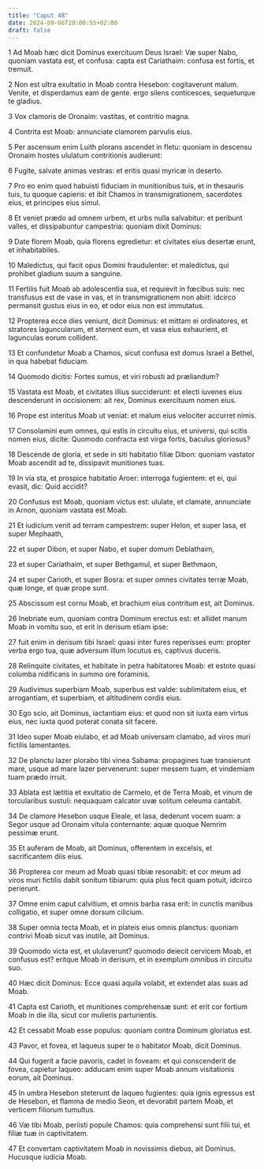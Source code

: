 ```yaml
---
title: "Caput 48"
date: 2024-09-06T20:00:55+02:00
draft: false
---
```



1 Ad Moab hæc dicit Dominus exercituum Deus Israel: Væ super Nabo, quoniam vastata est, et confusa: capta est Cariathaim: confusa est fortis, et tremuit.

2 Non est ultra exultatio in Moab contra Hesebon: cogitaverunt malum. Venite, et disperdamus eam de gente. ergo silens conticesces, sequeturque te gladius.

3 Vox clamoris de Oronaim: vastitas, et contritio magna.

4 Contrita est Moab: annunciate clamorem parvulis eius.

5 Per ascensum enim Luith plorans ascendet in fletu: quoniam in descensu Oronaim hostes ululatum contritionis audierunt:

6 Fugite, salvate animas vestras: et eritis quasi myricæ in deserto.

7 Pro eo enim quod habuisti fiduciam in munitionibus tuis, et in thesauris tuis, tu quoque capieris: et ibit Chamos in transmigrationem, sacerdotes eius, et principes eius simul.

8 Et veniet prædo ad omnem urbem, et urbs nulla salvabitur: et peribunt valles, et dissipabuntur campestria: quoniam dixit Dominus:

9 Date florem Moab, quia florens egredietur: et civitates eius desertæ erunt, et inhabitabiles.

10 Maledictus, qui facit opus Domini fraudulenter: et maledictus, qui prohibet gladium suum a sanguine.

11 Fertilis fuit Moab ab adolescentia sua, et requievit in fœcibus suis: nec transfusus est de vase in vas, et in transmigrationem non abiit: idcirco permansit gustus eius in eo, et odor eius non est immutatus.

12 Propterea ecce dies veniunt, dicit Dominus: et mittam ei ordinatores, et stratores laguncularum, et sternent eum, et vasa eius exhaurient, et lagunculas eorum collident.

13 Et confundetur Moab a Chamos, sicut confusa est domus Israel a Bethel, in qua habebat fiduciam.

14 Quomodo dicitis: Fortes sumus, et viri robusti ad præliandum?

15 Vastata est Moab, et civitates illius succiderunt: et electi iuvenes eius descenderunt in occisionem: ait rex, Dominus exercituum nomen eius.

16 Prope est interitus Moab ut veniat: et malum eius velociter accurret nimis.

17 Consolamini eum omnes, qui estis in circuitu eius, et universi, qui scitis nomen eius, dicite: Quomodo confracta est virga fortis, baculus gloriosus?

18 Descende de gloria, et sede in siti habitatio filiæ Dibon: quoniam vastator Moab ascendit ad te, dissipavit munitiones tuas.

19 In via sta, et prospice habitatio Aroer: interroga fugientem: et ei, qui evasit, dic: Quid accidit?

20 Confusus est Moab, quoniam victus est: ululate, et clamate, annunciate in Arnon, quoniam vastata est Moab.

21 Et iudicium venit ad terram campestrem: super Helon, et super Iasa, et super Mephaath,

22 et super Dibon, et super Nabo, et super domum Deblathaim,

23 et super Cariathaim, et super Bethgamul, et super Bethmaon,

24 et super Carioth, et super Bosra: et super omnes civitates terræ Moab, quæ longe, et quæ prope sunt.

25 Abscissum est cornu Moab, et brachium eius contritum est, ait Dominus.

26 Inebriate eum, quoniam contra Dominum erectus est: et allidet manum Moab in vomitu suo, et erit in derisum etiam ipse:

27 fuit enim in derisum tibi Israel: quasi inter fures reperisses eum: propter verba ergo tua, quæ adversum illum locutus es, captivus duceris.

28 Relinquite civitates, et habitate in petra habitatores Moab: et estote quasi columba nidificans in summo ore foraminis.

29 Audivimus superbiam Moab, superbus est valde: sublimitatem eius, et arrogantiam, et superbiam, et altitudinem cordis eius.

30 Ego scio, ait Dominus, iactantiam eius: et quod non sit iuxta eam virtus eius, nec iuxta quod poterat conata sit facere.

31 Ideo super Moab eiulabo, et ad Moab universam clamabo, ad viros muri fictilis lamentantes.

32 De planctu Iazer plorabo tibi vinea Sabama: propagines tuæ transierunt mare, usque ad mare Iazer pervenerunt: super messem tuam, et vindemiam tuam prædo irruit.

33 Ablata est lætitia et exultatio de Carmelo, et de Terra Moab, et vinum de torcularibus sustuli: nequaquam calcator uvæ solitum celeuma cantabit.

34 De clamore Hesebon usque Eleale, et Iasa, dederunt vocem suam: a Segor usque ad Oronaim vitula conternante: aquæ quoque Nemrim pessimæ erunt.

35 Et auferam de Moab, ait Dominus, offerentem in excelsis, et sacrificantem diis eius.

36 Propterea cor meum ad Moab quasi tibiæ resonabit: et cor meum ad viros muri fictilis dabit sonitum tibiarum: quia plus fecit quam potuit, idcirco perierunt.

37 Omne enim caput calvitium, et omnis barba rasa erit: in cunctis manibus colligatio, et super omne dorsum cilicium.

38 Super omnia tecta Moab, et in plateis eius omnis planctus: quoniam contrivi Moab sicut vas inutile, ait Dominus.

39 Quomodo victa est, et ululaverunt? quomodo deiecit cervicem Moab, et confusus est? eritque Moab in derisum, et in exemplum omnibus in circuitu suo.

40 Hæc dicit Dominus: Ecce quasi aquila volabit, et extendet alas suas ad Moab.

41 Capta est Carioth, et munitiones comprehensæ sunt: et erit cor fortium Moab in die illa, sicut cor mulieris parturientis.

42 Et cessabit Moab esse populus: quoniam contra Dominum gloriatus est.

43 Pavor, et fovea, et laqueus super te o habitator Moab, dicit Dominus.

44 Qui fugerit a facie pavoris, cadet in foveam: et qui conscenderit de fovea, capietur laqueo: adducam enim super Moab annum visitationis eorum, ait Dominus.

45 In umbra Hesebon steterunt de laqueo fugientes: quia ignis egressus est de Hesebon, et flamma de medio Seon, et devorabit partem Moab, et verticem filiorum tumultus.

46 Væ tibi Moab, periisti popule Chamos: quia comprehensi sunt filii tui, et filiæ tuæ in captivitatem.

47 Et convertam captivitatem Moab in novissimis diebus, ait Dominus. Hucusque iudicia Moab.

